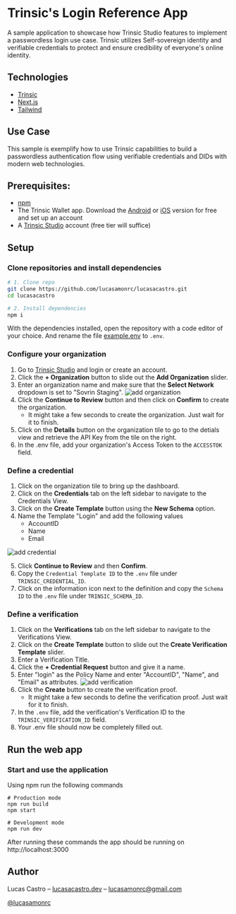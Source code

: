 # Trinsic's Login Reference App

A sample application to showcase how Trinsic Studio features to implement a passwordless login use case. Trinsic utilizes Self-sovereign identity and verifiable credentials to protect and ensure credibility of everyone's online identity.

## Technologies

- [Trinsic](https://trinsic.id/)
- [Next.js](https://nextjs.org)
- [Tailwind](https://tailwindcss.com/)

## Use Case
This sample is exemplify how to use Trinsic capabilities to build a passwordless authentication flow using verifiable credentials and DIDs with modern web technologies.

## Prerequisites:
- [npm](https://www.npmjs.com/get-npm)
- The Trinsic Wallet app. Download the [Android](https://play.google.com/store/apps/details?id=id.streetcred.apps.mobile) or [iOS](https://apps.apple.com/us/app/trinsic-wallet/id1475160728) version for free and set up an account
- A [Trinsic Studio](https://trinsic.studio) account (free tier will suffice) 

## Setup

### Clone repositories and install dependencies

```sh
# 1. Clone repo
git clone https://github.com/lucasamonrc/lucasacastro.git
cd lucasacastro

# 2. Install dependencies
npm i
```

With the dependencies installed, open the repository with a code editor of your choice. And rename the file [example.env](./example.env) to `.env`.

### Configure your organization
 1. Go to <a href="https://studio.trinsic.id" target="_blank">Trinsic Studio</a> and login or create an account.
 2. Click the **+ Organization** button to slide out the **Add Organization** slider.
 3. Enter an organization name and make sure that the **Select Network** dropdown is set to "Sovrin Staging".
 ![add organization](https://raw.githubusercontent.com/trinsic-id/verifier-reference-app/master/assets/addOrg.png)
 4. Click the **Continue to Review** button and then click on **Confirm** to create the organization.
    - It might take a few seconds to create the organization. Just wait for it to finish.
 5. Click on the **Details** button on the organization tile to go to the detials view and retrieve the API Key from the tile on the right.
 6. In the .env file, add your organization's Access Token to the `ACCESSTOK` field.
    
### Define a credential
 1. Click on the organization tile to bring up the dashboard.
 2. Click on the **Credentials** tab on the left sidebar to navigate to the Credentials View.
 3. Click on the **Create Template** button using the **New Schema** option.
 4. Name the Template "Login" and add the following values
     - AccountID
     - Name
     - Email

 ![add credential](https://i.ibb.co/5MtNcL2/Screen-Shot-2022-03-22-at-10-50-34-AM.png)

 5. Click **Continue to Review** and then **Confirm**.
 6. Copy the `Credential Template ID` to the `.env` file under `TRINSIC_CREDENTIAL_ID`.
 7. Click on the information icon next to the definition and copy the `Schema ID` to the `.env` file under `TRINSIC_SCHEMA_ID`.
 
### Define a verification
1. Click on the **Verifications** tab on the left sidebar to navigate to the Verifications View.
2. Click on the **Create Template** button to slide out the **Create Verification Template** slider.
3. Enter a Verification Title.
4. Click the **+ Credential Request** button and give it a name.
5. Enter "login" as the Policy Name and enter "AccountID", "Name", and "Email" as attributes.
![add verification](https://i.ibb.co/MP4zwfV/Screen-Shot-2022-03-22-at-10-54-59-AM.png)
6. Click the **Create** button to create the verification proof.
    - It might take a few seconds to define the verification proof. Just wait for it to finish.
7. In the `.env` file, add the verification's Verification ID to the `TRINSIC_VERIFICATION_ID` field.
8. Your .env file should now be completely filled out.

## Run the web app
 
### Start and use the application

Using npm run the following commands

```
# Production mode
npm run build
npm start

# Development mode
npm run dev
```

After running these commands the app should be running on http://localhost:3000


## Author

Lucas Castro – [lucasacastro.dev](https://www.lucasacastro.dev) – lucasamonrc@gmail.com

[@lucasamonrc](https://github.com/lucasamonrc)
